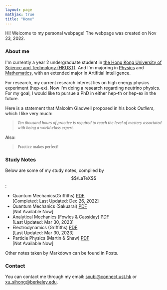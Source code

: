 ```yaml
---
layout: page
mathjax: true
title: "Home"
---
```


Hi! Welcome to my personal webpage! The webpage was created on Nov 23, 2022.

### About me
I'm currently a year 2 undergraduate student in [the Hong Kong University of Science and Technology (HKUST)](https://hkust.edu.hk). And I'm majoring in [Physics](https://physics.ust.hk/) and [Mathematics](https://www.math.hkust.edu.hk/), with an extended major in Artifitial Intelligence.

For research, my current research interest lies on high energy physics experiment (hep-ex). Now I'm doing a research regarding neutrino physics. For my goal, I would like to pursue a PhD in either hep-th or hep-ex in the future.

Here is a statement that Malcolm Gladwell proposed in his book *Outliers*, which I like very much:
> <i><font face="Times">Ten thousand hours of practice is required to reach the level of mastery associated with being a world-class expert.</font></i>

Also:
> <font face="Freight Micro">Practice makes perfect!</font>

### Study Notes
Below are some of my study notes, compiled by $$\LaTeX$$:
* Quantum Mechanics(Griffiths) [PDF](https://sxubi.github.io/Quantum_Mechanics_Notes.pdf)  
  \[Completed; Last Updated: Dec 26, 2022\]
* Quantum Mechanics (Sakuarai) [PDF](https://sxubi.github.io/404.html)  
  \[Not Available Now\]
* Analytical Mechanics (Fowles & Cassiday) [PDF](https://sxubi.github.io/CM.pdf)   
  \[Last Updated: Mar 30, 2023\]
* Electrodynamics (Griffiths) [PDF](https://sxubi.github.io/E&M.pdf)    
  \[Last Updated: Mar 30, 2023\]
* Particle Physics (Martin & Shaw) [PDF](https://sxubi.github.io/404.html)  
  \[Not Available Now\]

Other notes taken by Markdown can be found in Posts.

### Contact
You can contact me through my email: <u>sxubi@connect.ust.hk</u> or <u>xu_sihong@berkeley.edu</u>.

